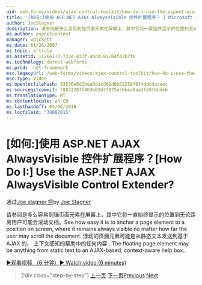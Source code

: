 ```yaml
---
uid: web-forms/videos/ajax-control-toolkit/how-do-i-use-the-aspnet-ajax-alwaysvisible-control-extender
title: '[如何:]使用 ASP.NET AJAX AlwaysVisible 控件扩展程序？ | Microsoft Docs'
author: JoeStagner
description: 请参阅是多么容易到锚页面元素在屏幕上，其中它将一直始终显示的位置到无论距离用户可能会滚动文档。 ...
ms.author: aspnetcontent
manager: wpickett
ms.date: 01/26/2007
ms.topic: article
ms.assetid: 1126e173-733e-437f-abdd-81784f47b7f0
ms.technology: dotnet-webforms
ms.prod: .net-framework
msc.legacyurl: /web-forms/videos/ajax-control-toolkit/how-do-i-use-the-aspnet-ajax-alwaysvisible-control-extender
msc.type: video
ms.openlocfilehash: 83536e6d3bea0dacd61d6b62258f0f4ddcdaceec
ms.sourcegitcommit: f8852267f463b62d7f975e56bea9aa3f68fbbdeb
ms.translationtype: MT
ms.contentlocale: zh-CN
ms.lasthandoff: 04/06/2018
ms.locfileid: "30882015"
---
```

<a name="how-do-i-use-the-aspnet-ajax-alwaysvisible-control-extender"></a><span data-ttu-id="9bb3e-105">[如何:]使用 ASP.NET AJAX AlwaysVisible 控件扩展程序？</span><span class="sxs-lookup"><span data-stu-id="9bb3e-105">[How Do I:] Use the ASP.NET AJAX AlwaysVisible Control Extender?</span></span>
====================
<span data-ttu-id="9bb3e-106">通过[Joe stagner 将](https://github.com/JoeStagner)</span><span class="sxs-lookup"><span data-stu-id="9bb3e-106">by [Joe Stagner](https://github.com/JoeStagner)</span></span>

<span data-ttu-id="9bb3e-107">请参阅是多么容易到锚页面元素在屏幕上，其中它将一直始终显示的位置到无论距离用户可能会滚动文档。</span><span class="sxs-lookup"><span data-stu-id="9bb3e-107">See how easy it is to anchor a page element to a position on screen, where it remains always visible no matter how far the user may scroll the document.</span></span> <span data-ttu-id="9bb3e-108">浮动的页面元素可能是从静态文本发送到基于 AJAX 的、 上下文感知的帮助中的任何内容...</span><span class="sxs-lookup"><span data-stu-id="9bb3e-108">The floating page element may be anything from static text to an AJAX-based, context-aware help box..</span></span>

[<span data-ttu-id="9bb3e-109">&#9654;观看视频 （6 分钟）</span><span class="sxs-lookup"><span data-stu-id="9bb3e-109">&#9654; Watch video (6 minutes)</span></span>](https://channel9.msdn.com/Blogs/ASP-NET-Site-Videos/how-do-i-use-the-aspnet-ajax-alwaysvisible-control-extender)

> [!div class="step-by-step"]
> <span data-ttu-id="9bb3e-110">[上一页](how-do-i-use-the-aspnet-ajax-modalpopup-extender-control.md)
> [下一页](how-do-i-use-the-aspnet-ajax-accordion-control.md)</span><span class="sxs-lookup"><span data-stu-id="9bb3e-110">[Previous](how-do-i-use-the-aspnet-ajax-modalpopup-extender-control.md)
[Next](how-do-i-use-the-aspnet-ajax-accordion-control.md)</span></span>
